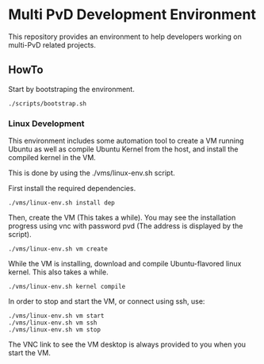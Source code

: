 # Multi PvD Development Environment

This repository provides an environment to help developers working on multi-PvD
related projects.

## HowTo

Start by bootstraping the environment.
```shell
./scripts/bootstrap.sh
```


### Linux Development

This environment includes some automation tool to create a VM running Ubuntu
as well as compile Ubuntu Kernel from the host, and install the compiled kernel
in the VM.

This is done by using the ./vms/linux-env.sh script.

First install the required dependencies.
```shell
./vms/linux-env.sh install dep
```

Then, create the VM (This takes a while).
You may see the installation progress using vnc with password pvd (The address 
is displayed by the script).
```shell
./vms/linux-env.sh vm create
```

While the VM is installing, download and compile Ubuntu-flavored linux kernel.
This also takes a while.
```shell
./vms/linux-env.sh kernel compile
```

In order to stop and start the VM, or connect using ssh, use:
```shell
./vms/linux-env.sh vm start
./vms/linux-env.sh vm ssh
./vms/linux-env.sh vm stop
```

The VNC link to see the VM desktop is always provided to you when you start the 
VM.


